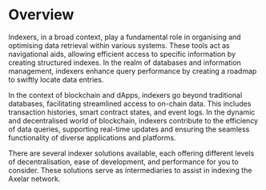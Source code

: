 # Overview

Indexers, in a broad context, play a fundamental role in organising and optimising data retrieval within various systems. These tools act as navigational aids, allowing efficient access to specific information by creating structured indexes. In the realm of databases and information management, indexers enhance query performance by creating a roadmap to swiftly locate data entries.

In the context of blockchain and dApps, indexers go beyond traditional databases, facilitating streamlined access to on-chain data. This includes transaction histories, smart contract states, and event logs. In the dynamic and decentralised world of blockchain, indexers contribute to the efficiency of data queries, supporting real-time updates and ensuring the seamless functionality of diverse applications and platforms.

There are several indexer solutions available, each offering different levels of decentralisation, ease of development, and performance for you to consider. These solutions serve as intermediaries to assist in indexing the Axelar network.
